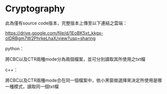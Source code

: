 # Cryptography
 
此為僅有source code版本，完整版本上傳至以下連結之雲端：

https://drive.google.com/file/d/1EoBK5xt_kkgx-oIDRBgm7W2PhrkeLhaX/view?usp=sharing

python：

將CBC以及CTR兩種mode分為兩個檔案，並可分別讀取其所使用之txt檔

c++：

將CBC以及CTR兩種mode合在同一個檔案中，依小黑窗做選擇來決定所使用是哪一種模式，讀取同一個txt檔
